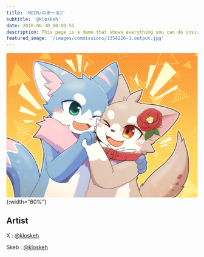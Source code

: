 ```yaml
---
title: 'NOIR/のあーる🌠'
subtitle: '@kloskeh'
date: 2018-06-30 00:00:55
description: This page is a demo that shows everything you can do inside portfolio and blog posts.
featured_image: '/images/commissions/1354226-1.output.jpg'
---
```


![](/images/commissions/1354226-1.output.jpg){:width="60%"}

## Artist

X : [@kloskeh](https://twitter.com/kloskeh)

Skeb : [@kloskeh](https://skeb.jp/@kloskeh)